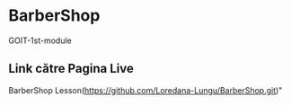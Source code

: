 # BarberShop
GOIT-1st-module
## Link către Pagina Live
BarberShop Lesson(https://github.com/Loredana-Lungu/BarberShop.git)"
